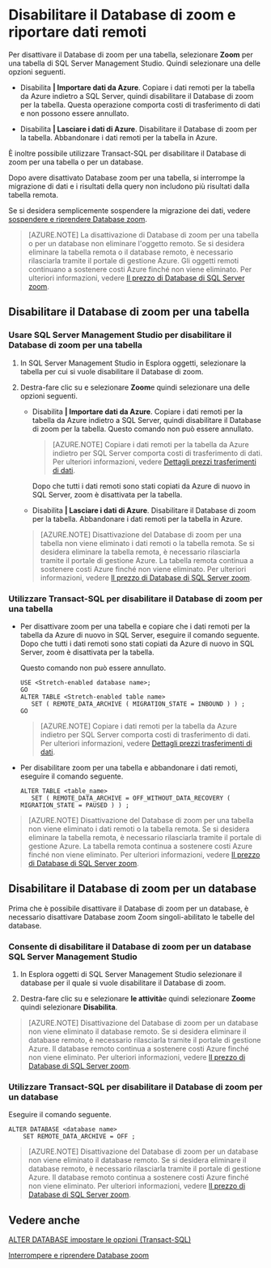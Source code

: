 <properties
    pageTitle="Disabilitare il Database di zoom e riportare dati remoti | Microsoft Azure"
    description="Informazioni su come disabilitare il Database di zoom per una tabella e facoltativamente riportare dati remoti."
    services="sql-server-stretch-database"
    documentationCenter=""
    authors="douglaslMS"
    manager="jhubbard"
    editor=""/>

<tags
    ms.service="sql-server-stretch-database"
    ms.workload="data-management"
    ms.tgt_pltfrm="na"
    ms.devlang="na"
    ms.topic="article"
    ms.date="08/05/2016"
    ms.author="douglasl"/>

# <a name="disable-stretch-database-and-bring-back-remote-data"></a>Disabilitare il Database di zoom e riportare dati remoti

Per disattivare il Database di zoom per una tabella, selezionare **Zoom** per una tabella di SQL Server Management Studio. Quindi selezionare una delle opzioni seguenti.

-   Disabilita **| Importare dati da Azure**. Copiare i dati remoti per la tabella da Azure indietro a SQL Server, quindi disabilitare il Database di zoom per la tabella. Questa operazione comporta costi di trasferimento di dati e non possono essere annullato.

-   Disabilita **| Lasciare i dati di Azure**. Disabilitare il Database di zoom per la tabella.  Abbandonare i dati remoti per la tabella in Azure.

È inoltre possibile utilizzare Transact\-SQL per disabilitare il Database di zoom per una tabella o per un database.

Dopo avere disattivato Database zoom per una tabella, si interrompe la migrazione di dati e i risultati della query non includono più risultati dalla tabella remota.

Se si desidera semplicemente sospendere la migrazione dei dati, vedere [sospendere e riprendere Database zoom](sql-server-stretch-database-pause.md).

>   [AZURE.NOTE] La disattivazione di Database di zoom per una tabella o per un database non eliminare l'oggetto remoto. Se si desidera eliminare la tabella remota o il database remoto, è necessario rilasciarla tramite il portale di gestione Azure. Gli oggetti remoti continuano a sostenere costi Azure finché non viene eliminato. Per ulteriori informazioni, vedere [Il prezzo di Database di SQL Server zoom](https://azure.microsoft.com/pricing/details/sql-server-stretch-database/).

## <a name="disable-stretch-database-for-a-table"></a>Disabilitare il Database di zoom per una tabella

### <a name="use-sql-server-management-studio-to-disable-stretch-database-for-a-table"></a>Usare SQL Server Management Studio per disabilitare il Database di zoom per una tabella

1.  In SQL Server Management Studio in Esplora oggetti, selezionare la tabella per cui si vuole disabilitare il Database di zoom.

2.  Destra\-fare clic su e selezionare **Zoom**e quindi selezionare una delle opzioni seguenti.

    -   Disabilita **| Importare dati da Azure**. Copiare i dati remoti per la tabella da Azure indietro a SQL Server, quindi disabilitare il Database di zoom per la tabella. Questo comando non può essere annullato.

        >   [AZURE.NOTE] Copiare i dati remoti per la tabella da Azure indietro per SQL Server comporta costi di trasferimento di dati. Per ulteriori informazioni, vedere [Dettagli prezzi trasferimenti di dati](https://azure.microsoft.com/pricing/details/data-transfers/).

        Dopo che tutti i dati remoti sono stati copiati da Azure di nuovo in SQL Server, zoom è disattivata per la tabella.

    -   Disabilita **| Lasciare i dati di Azure**. Disabilitare il Database di zoom per la tabella.  Abbandonare i dati remoti per la tabella in Azure.

    >   [AZURE.NOTE] Disattivazione del Database di zoom per una tabella non viene eliminato i dati remoti o la tabella remota. Se si desidera eliminare la tabella remota, è necessario rilasciarla tramite il portale di gestione Azure. La tabella remota continua a sostenere costi Azure finché non viene eliminato. Per ulteriori informazioni, vedere [Il prezzo di Database di SQL Server zoom](https://azure.microsoft.com/pricing/details/sql-server-stretch-database/).

### <a name="use-transact-sql-to-disable-stretch-database-for-a-table"></a>Utilizzare Transact\-SQL per disabilitare il Database di zoom per una tabella

-   Per disattivare zoom per una tabella e copiare che i dati remoti per la tabella da Azure di nuovo in SQL Server, eseguire il comando seguente. Dopo che tutti i dati remoti sono stati copiati da Azure di nuovo in SQL Server, zoom è disattivata per la tabella.

    Questo comando non può essere annullato.

    ```tsql
    USE <Stretch-enabled database name>;
    GO
    ALTER TABLE <Stretch-enabled table name>  
       SET ( REMOTE_DATA_ARCHIVE ( MIGRATION_STATE = INBOUND ) ) ;
    GO
    ```
    >   [AZURE.NOTE] Copiare i dati remoti per la tabella da Azure indietro per SQL Server comporta costi di trasferimento di dati. Per ulteriori informazioni, vedere [Dettagli prezzi trasferimenti di dati](https://azure.microsoft.com/pricing/details/data-transfers/).

-   Per disabilitare zoom per una tabella e abbandonare i dati remoti, eseguire il comando seguente.

    ```tsql
    ALTER TABLE <table_name>
       SET ( REMOTE_DATA_ARCHIVE = OFF_WITHOUT_DATA_RECOVERY ( MIGRATION_STATE = PAUSED ) ) ;
    ```

>   [AZURE.NOTE] Disattivazione del Database di zoom per una tabella non viene eliminato i dati remoti o la tabella remota. Se si desidera eliminare la tabella remota, è necessario rilasciarla tramite il portale di gestione Azure. La tabella remota continua a sostenere costi Azure finché non viene eliminato. Per ulteriori informazioni, vedere [Il prezzo di Database di SQL Server zoom](https://azure.microsoft.com/pricing/details/sql-server-stretch-database/).

## <a name="disable-stretch-database-for-a-database"></a>Disabilitare il Database di zoom per un database
Prima che è possibile disattivare il Database di zoom per un database, è necessario disattivare Database zoom Zoom singoli\-abilitato le tabelle del database.

### <a name="use-sql-server-management-studio-to-disable-stretch-database-for-a-database"></a>Consente di disabilitare il Database di zoom per un database SQL Server Management Studio

1.  In Esplora oggetti di SQL Server Management Studio selezionare il database per il quale si vuole disabilitare il Database di zoom.

2.  Destra\-fare clic su e selezionare **le attività**e quindi selezionare **Zoom**e quindi selezionare **Disabilita**.

>   [AZURE.NOTE] Disattivazione del Database di zoom per un database non viene eliminato il database remoto. Se si desidera eliminare il database remoto, è necessario rilasciarla tramite il portale di gestione Azure. Il database remoto continua a sostenere costi Azure finché non viene eliminato. Per ulteriori informazioni, vedere [Il prezzo di Database di SQL Server zoom](https://azure.microsoft.com/pricing/details/sql-server-stretch-database/).

### <a name="use-transact-sql-to-disable-stretch-database-for-a-database"></a>Utilizzare Transact\-SQL per disabilitare il Database di zoom per un database
Eseguire il comando seguente.

```tsql
ALTER DATABASE <database name>
    SET REMOTE_DATA_ARCHIVE = OFF ;
```

>   [AZURE.NOTE] Disattivazione del Database di zoom per un database non viene eliminato il database remoto. Se si desidera eliminare il database remoto, è necessario rilasciarla tramite il portale di gestione Azure. Il database remoto continua a sostenere costi Azure finché non viene eliminato. Per ulteriori informazioni, vedere [Il prezzo di Database di SQL Server zoom](https://azure.microsoft.com/pricing/details/sql-server-stretch-database/).

## <a name="see-also"></a>Vedere anche

[ALTER DATABASE impostare le opzioni (Transact-SQL)](https://msdn.microsoft.com/library/bb522682.aspx)

[Interrompere e riprendere Database zoom](sql-server-stretch-database-pause.md)
